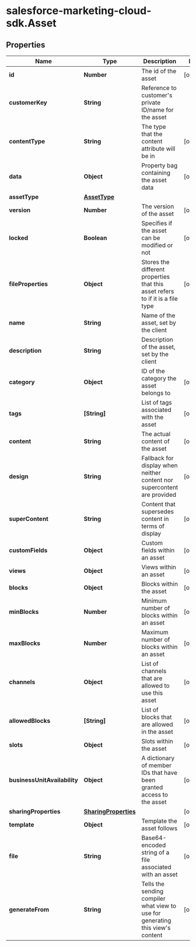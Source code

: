 # salesforce-marketing-cloud-sdk.Asset

## Properties
Name | Type | Description | Notes
------------ | ------------- | ------------- | -------------
**id** | **Number** | The id of the asset | [optional] 
**customerKey** | **String** | Reference to customer&#39;s private ID/name for the asset | 
**contentType** | **String** | The type that the content attribute will be in | [optional] 
**data** | **Object** | Property bag containing the asset data | [optional] 
**assetType** | [**AssetType**](AssetType.md) |  | 
**version** | **Number** | The version of the asset | [optional] 
**locked** | **Boolean** | Specifies if the asset can be modified or not | [optional] 
**fileProperties** | **Object** | Stores the different properties that this asset refers to if it is a file type | [optional] 
**name** | **String** | Name of the asset, set by the client | 
**description** | **String** | Description of the asset, set by the client | 
**category** | **Object** | ID of the category the asset belongs to | [optional] 
**tags** | **[String]** | List of tags associated with the asset | [optional] 
**content** | **String** | The actual content of the asset | [optional] 
**design** | **String** | Fallback for display when neither content nor supercontent are provided | [optional] 
**superContent** | **String** | Content that supersedes content in terms of display | [optional] 
**customFields** | **Object** | Custom fields within an asset | [optional] 
**views** | **Object** | Views within an asset | [optional] 
**blocks** | **Object** | Blocks within the asset | [optional] 
**minBlocks** | **Number** | Minimum number of blocks within an asset | [optional] 
**maxBlocks** | **Number** | Maximum number of blocks within an asset | [optional] 
**channels** | **Object** | List of channels that are allowed to use this asset | [optional] 
**allowedBlocks** | **[String]** | List of blocks that are allowed in the asset | [optional] 
**slots** | **Object** | Slots within the asset | [optional] 
**businessUnitAvailability** | **Object** | A dictionary of member IDs that have been granted access to the asset | [optional] 
**sharingProperties** | [**SharingProperties**](SharingProperties.md) |  | [optional] 
**template** | **Object** | Template the asset follows | [optional] 
**file** | **String** | Base64-encoded string of a file associated with an asset | [optional] 
**generateFrom** | **String** | Tells the sending compiler what view to use for generating this view&#39;s content | [optional] 


